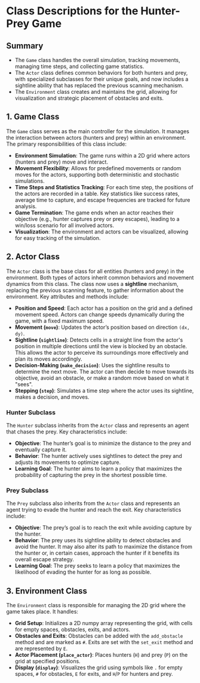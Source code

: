# Class Descriptions for the Hunter-Prey Game

## Summary

- The `Game` class handles the overall simulation, tracking movements, managing time steps, and collecting game statistics.
- The `Actor` class defines common behaviors for both hunters and prey, with specialized subclasses for their unique goals, and now includes a sightline ability that has replaced the previous scanning mechanism.
- The `Environment` class creates and maintains the grid, allowing for visualization and strategic placement of obstacles and exits.

## 1. Game Class

The `Game` class serves as the main controller for the simulation. It manages the interaction between actors (hunters and prey) within an environment. The primary responsibilities of this class include:

- **Environment Simulation**: The game runs within a 2D grid where actors (hunters and prey) move and interact.
- **Movement Flexibility**: Allows for predefined movements or random moves for the actors, supporting both deterministic and stochastic simulations.
- **Time Steps and Statistics Tracking**: For each time step, the positions of the actors are recorded in a table. Key statistics like success rates, average time to capture, and escape frequencies are tracked for future analysis.
- **Game Termination**: The game ends when an actor reaches their objective (e.g., hunter captures prey or prey escapes), leading to a win/loss scenario for all involved actors.
- **Visualization**: The environment and actors can be visualized, allowing for easy tracking of the simulation.

## 2. Actor Class

The `Actor` class is the base class for all entities (hunters and prey) in the environment. Both types of actors inherit common behaviors and movement dynamics from this class. The class now uses a **sightline** mechanism, replacing the previous scanning feature, to gather information about the environment. Key attributes and methods include:

- **Position and Speed**: Each actor has a position on the grid and a defined movement speed. Actors can change speeds dynamically during the game, with a fixed maximum speed.
- **Movement (`move`)**: Updates the actor’s position based on direction `(dx, dy)`.
- **Sightline (`sightline`)**: Detects cells in a straight line from the actor's position in multiple directions until the view is blocked by an obstacle. This allows the actor to perceive its surroundings more effectively and plan its moves accordingly.
- **Decision-Making (`make_decision`)**: Uses the sightline results to determine the next move. The actor can then decide to move towards its objective, avoid an obstacle, or make a random move based on what it "sees".
- **Stepping (`step`)**: Simulates a time step where the actor uses its sightline, makes a decision, and moves.

### Hunter Subclass

The `Hunter` subclass inherits from the `Actor` class and represents an agent that chases the prey. Key characteristics include:

- **Objective**: The hunter’s goal is to minimize the distance to the prey and eventually capture it.
- **Behavior**: The hunter actively uses sightlines to detect the prey and adjusts its movements to optimize capture.
- **Learning Goal**: The hunter aims to learn a policy that maximizes the probability of capturing the prey in the shortest possible time.

### Prey Subclass

The `Prey` subclass also inherits from the `Actor` class and represents an agent trying to evade the hunter and reach the exit. Key characteristics include:

- **Objective**: The prey’s goal is to reach the exit while avoiding capture by the hunter.
- **Behavior**: The prey uses its sightline ability to detect obstacles and avoid the hunter. It may also alter its path to maximize the distance from the hunter or, in certain cases, approach the hunter if it benefits its overall escape strategy.
- **Learning Goal**: The prey seeks to learn a policy that maximizes the likelihood of evading the hunter for as long as possible.

## 3. Environment Class

The `Environment` class is responsible for managing the 2D grid where the game takes place. It handles:

- **Grid Setup**: Initializes a 2D numpy array representing the grid, with cells for empty spaces, obstacles, exits, and actors.
- **Obstacles and Exits**: Obstacles can be added with the `add_obstacle` method and are marked as `#`. Exits are set with the `set_exit` method and are represented by `E`.
- **Actor Placement (`place_actor`)**: Places hunters (`H`) and prey (`P`) on the grid at specified positions.
- **Display (`display`)**: Visualizes the grid using symbols like `.` for empty spaces, `#` for obstacles, `E` for exits, and `H`/`P` for hunters and prey.
